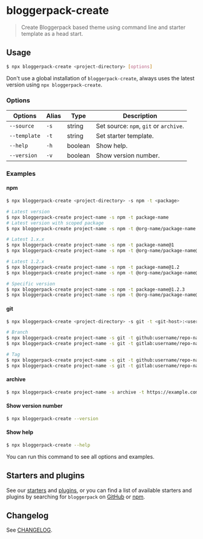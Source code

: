 # bloggerpack-create

> Create Bloggerpack based theme using command line and starter template as a head start.

## Usage

```bash
$ npx bloggerpack-create <project-directory> [options]
```

Don't use a global installation of `bloggerpack-create`, always uses the latest version using `npx bloggerpack-create`.

### Options

| Options | Alias | Type | Description |
| ------- | ----- | ---- | ----------- |
| `--source` | `-s` | string | Set source: `npm`, `git` or `archive`. |
| `--template` | `-t` | string | Set starter template. |
| `--help` | `-h` | boolean | Show help. |
| `--version` | `-v` | boolean | Show version number. |

### Examples

#### npm

```bash
$ npx bloggerpack-create <project-directory> -s npm -t <package>

# Latest version
$ npx bloggerpack-create project-name -s npm -t package-name
# Latest version with scoped package
$ npx bloggerpack-create project-name -s npm -t @org-name/package-name

# Latest 1.x.x
$ npx bloggerpack-create project-name -s npm -t package-name@1
$ npx bloggerpack-create project-name -s npm -t @org-name/package-name@1

# Latest 1.2.x
$ npx bloggerpack-create project-name -s npm -t package-name@1.2
$ npx bloggerpack-create project-name -s npm -t @org-name/package-name@1.2

# Specific version
$ npx bloggerpack-create project-name -s npm -t package-name@1.2.3
$ npx bloggerpack-create project-name -s npm -t @org-name/package-name@1.2.3
```

#### git

```bash
$ npx bloggerpack-create <project-directory> -s git -t <git-host>:<user>/<repo>#<branch|tag>

# Branch
$ npx bloggerpack-create project-name -s git -t github:username/repo-name#main
$ npx bloggerpack-create project-name -s git -t gitlab:username/repo-name#master

# Tag
$ npx bloggerpack-create project-name -s git -t github:username/repo-name#v1.0.0
$ npx bloggerpack-create project-name -s git -t gitlab:username/repo-name#v1.0.0
```

#### archive

```bash
$ npx bloggerpack-create project-name -s archive -t https://example.com/awesome-starter.zip
```

#### Show version number

```bash
$ npx bloggerpack-create --version
```

#### Show help

```bash
$ npx bloggerpack-create --help
```

You can run this command to see all options and examples.

## Starters and plugins

See our [starters](https://github.com/bloggerpack/bloggerpack/tree/main/starters) and [plugins](https://github.com/bloggerpack/bloggerpack/tree/main/plugins), or you can find a list of available starters and plugins by searching for `bloggerpack` on [GitHub](https://github.com/topics/bloggerpack) or [npm](https://www.npmjs.com/search?q=keywords%3Abloggerpack).

## Changelog

See [CHANGELOG](https://github.com/bloggerpack/bloggerpack/blob/main/packages/bloggerpack-create/CHANGELOG.md).
